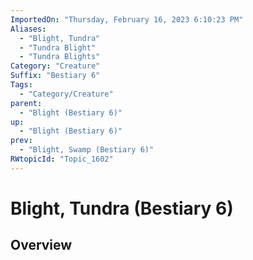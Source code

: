 ```yaml
---
ImportedOn: "Thursday, February 16, 2023 6:10:23 PM"
Aliases:
  - "Blight, Tundra"
  - "Tundra Blight"
  - "Tundra Blights"
Category: "Creature"
Suffix: "Bestiary 6"
Tags:
  - "Category/Creature"
parent:
  - "Blight (Bestiary 6)"
up:
  - "Blight (Bestiary 6)"
prev:
  - "Blight, Swamp (Bestiary 6)"
RWtopicId: "Topic_1602"
---
```

# Blight, Tundra (Bestiary 6)
## Overview
